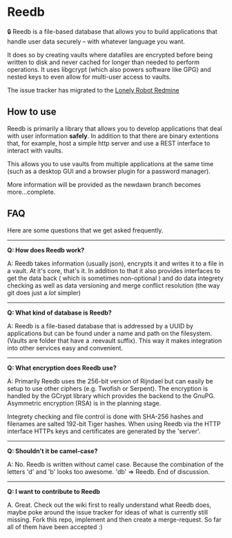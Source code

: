 Reedb
=====

<!-- ![Reedb Logo](https://)
 [![NPM version](https://img.shields.io/npm/v/crypton-server.svg?style=flat)](https://npmjs.org/package/crypton-server)
[![Build Status](https://img.shields.io/travis/SpiderOak/crypton.svg?style=flat)](https://travis-ci.org/SpiderOak/crypton)
[![Test coverage](https://img.shields.io/coveralls/SpiderOak/crypton.svg?style=flat)](https://coveralls.io/r/SpiderOak/crypton?branch=master)
 -->

:lock: Reedb is a file-based database that allows you to build applications that handle user data securely – with whatever language you want.

It does so by creating vaults where datafiles are encrypted before being written to disk and never cached for longer than needed to perform operations. It uses libgcrypt (which also powers software like GPG) and nested keys to even allow for multi-user access to vaults.

The issue tracker has migrated to the [Lonely Robot Redmine](https://bugs.lonelyrobot.io/projects/reedb)

How to use
----------

Reedb is primarily a library that allows you to develop applications that deal with user information **safely**. In addition to that there are binary extentions that, for example, host a simple http server and use a REST interface to interact with vaults.

This allows you to use vaults from multiple applications at the same time (such as a desktop GUI and a browser plugin for a password manager).

More information will be provided as the newdawn branch becomes more...complete.

FAQ
---

Here are some questions that we get asked frequently.

---

**Q: How does Reedb work?**

A: Reedb takes information (usually json), encrypts it and writes it to a file in a vault. At it's core, that's it. In addition to that it also provides interfaces to get the data back ( which is sometimes non-optional ) and do data integrety checking as well as data versioning and merge conflict resolution (the way git does just a *lot* simpler)

---

**Q: What kind of database is Reedb?**

A: Reedb is a file-based database that is addressed by a UUID by applications but can be found under a name and path on the filesystem. (Vaults are folder that have a .reevault suffix). This way it makes integration into other services easy and convenient.

---

**Q: What encryption does Reedb use?**

A: Primarily Reedb uses the 256-bit version of Rijndael but can easily be setup to use other ciphers (e.g. Twofish or Serpent). The encryption is handled by the GCrypt library which provides the backend to the GnuPG. Asymmetric encryption (RSA) is in the planning stage.

Integrety checking and file control is done with SHA-256 hashes and filenames are salted 192-bit Tiger hashes.
When using Reedb via the HTTP interface HTTPs keys and certificates are generated by the 'server'.

---
**Q: Shouldn't it be camel-case?**

A: No. Reedb is written without camel case. Because the combination of the letters 'd' and 'b' looks too awesome. 'db' => Reedb. End of discussion.

---
**Q: I want to contribute to Reedb**

A. Great. Check out the wiki first to really understand what Reedb does, maybe poke around the issue tracker for ideas of what is currently still missing. Fork this repo, implement and then create a merge-request. So far all of them have been accepted :)


[Reepass]: https://github.com/tr-lonelyrobot/reepass
[here]: https://github.com/tr-lonelyrobot/reedb/wiki/binaries
[wiki]: https://github.com/tr-lonelyrobot/reedb/wiki
